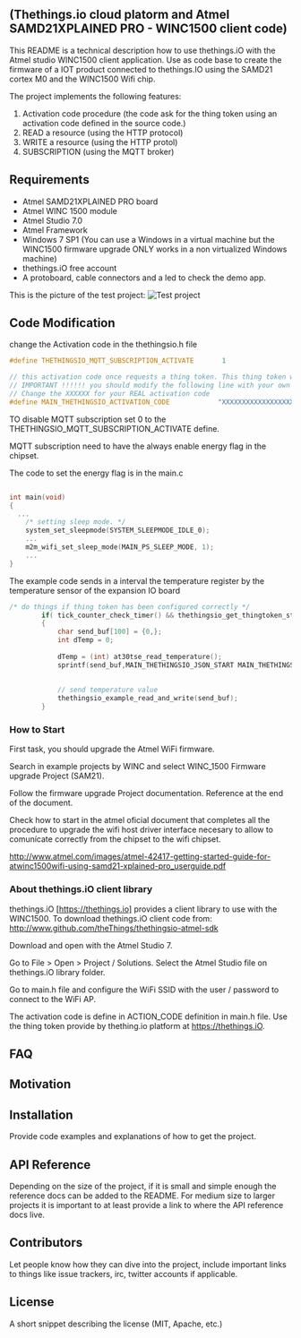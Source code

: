 ## (Thethings.io cloud platorm and Atmel SAMD21XPLAINED PRO - WINC1500 client code)

This README is a technical description how to use thethings.iO with the Atmel studio WINC1500 client application.
Use as code base to create the firmware of a IOT product connected to thethings.IO using the SAMD21 cortex M0 and the WINC1500 Wifi chip.

The project implements the following features:

1. Activation code procedure (the code ask for the thing token using an activation code defined in the source code.)
2. READ a resource (using the HTTP protocol)
3. WRITE a resource  (using the HTTP protol)
4. SUBSCRIPTION (using the MQTT broker)

## Requirements

* Atmel SAMD21XPLAINED PRO board
* Atmel WINC 1500 module
* Atmel Studio 7.0
* Atmel Framework 
* Windows 7 SP1 (You can use a Windows in a virtual machine but the WINC1500 firmware upgrade ONLY works in a non virtualized Windows machine)
* thethings.iO free account
* A protoboard, cable connectors and a led to check the demo app.

This is the picture of the test project:
![Test project](https://raw.githubusercontent.com/theThings/thethings.iO-atmel-sdk/master/docs/atmel_pictures/samd21Xplained_winc1500.jpg)


## Code Modification

change the Activation code in the thethingsio.h file

``` c
#define THETHINGSIO_MQTT_SUBSCRIPTION_ACTIVATE       1

// this activation code once requests a thing token. This thing token will then be stored in non volatile memory
// IMPORTANT !!!!!! you should modify the following line with your own activation code.
// Change the XXXXXX for your REAL activation code
#define MAIN_THETHINGSIO_ACTIVATION_CODE			"XXXXXXXXXXXXXXXXXXXXXXXXXXXXXXXXXX" 
```

TO disable MQTT subscription set 0 to the THETHINGSIO_MQTT_SUBSCRIPTION_ACTIVATE define.

MQTT subscription need to have the always enable energy flag in the chipset.

The code to set the energy flag is in the main.c

```c

int main(void)
{
  ...
	/* setting sleep mode. */
	system_set_sleepmode(SYSTEM_SLEEPMODE_IDLE_0);
	...
	m2m_wifi_set_sleep_mode(MAIN_PS_SLEEP_MODE, 1);
	...
}
```

The example code sends in a interval the temperature register by the temperature sensor of the expansion IO board

```c
/* do things if thing token has been configured correctly */
		if( tick_counter_check_timer() && thethingsio_get_thingtoken_state() == 0x02 )
		{	
			char send_buf[100] = {0,};
			int dTemp = 0;
				
			dTemp = (int) at30tse_read_temperature();		
			sprintf(send_buf,MAIN_THETHINGSIO_JSON_START MAIN_THETHINGSIO_JSON_KEY_VALUE_SI MAIN_THETHINGSIO_JSON_END, "temperature", (int)dTemp);
			
			
			// send temperature value
			thethingsio_example_read_and_write(send_buf);	
		}
```

### How to Start

First task, you should upgrade the Atmel WiFi firmware. 

Search in example projects by WINC and select WINC_1500 Firmware upgrade Project (SAM21). 

Follow the firmware upgrade Project documentation. Reference at the end of the document.

Check how to start in the atmel oficial document that completes all the procedure to upgrade the wifi host driver interface necesary to allow to comunícate correctly from the chipset to the wifi chipset.

http://www.atmel.com/images/atmel-42417-getting-started-guide-for-atwinc1500wifi-using-samd21-xplained-pro_userguide.pdf

### About thethings.iO client library

thethings.iO [https://thethings.io] provides a client library to use with the  WINC1500. To download thethings.iO client code from: http://www.github.com/theThings/thethingsio-atmel-sdk

Download and open with the Atmel Studio 7. 

Go to File > Open > Project / Solutions. Select the Atmel Studio file on thethings.iO library folder.

Go to main.h file and configure the WiFi SSID with the user / password to connect to the WiFi AP.

The activation code is define in ACTION_CODE definition in main.h file. Use the thing token provide by thething.io platform at https://thethings.iO.

## FAQ






## Motivation



## Installation

Provide code examples and explanations of how to get the project.

## API Reference

Depending on the size of the project, if it is small and simple enough the reference docs can be added to the README. For medium size to larger projects it is important to at least provide a link to where the API reference docs live.


## Contributors

Let people know how they can dive into the project, include important links to things like issue trackers, irc, twitter accounts if applicable.

## License

A short snippet describing the license (MIT, Apache, etc.)



